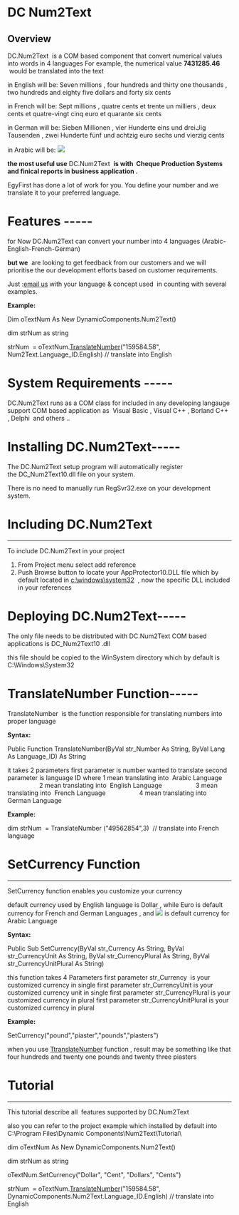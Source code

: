 ﻿DC Num2Text
=============



Overview
---------

DC.Num2Text  is a COM based component that convert numerical values into words in 4 languages
For example, the numerical value **7431285.46**  would be translated into the text 


in English will be:
Seven millions , four hundreds and thirty one thousands , two hundreds and eighty five dollars and forty six cents 

in French will be:
Sept millions , quatre cents et trente un milliers , deux cents et quatre-vingt cinq euro et quarante six cents 

in German will be:
Sieben Millionen , vier Hunderte eins und dreiكig Tausenden , zwei Hunderte fünf und achtzig euro sechs und vierzig cents 

in Arabic will be:
![](images/Aspose.Words.b3394690-9aa4-4836-a76e-f075b60016c5.002.png)

**the most useful use** DC.Num2Text  **is with  Cheque Production Systems and finical reports in business application .**

EgyFirst has done a lot of work for you. You define your number and we translate it to your preferred language. 
# **Features -----**
for Now DC.Num2Text can convert your number into 4 languages (Arabic-English-French-German)

**but we**  are looking to get feedback from our customers and we will prioritise the our development efforts based on customer requirements.

Just :[email us](mailto:support@egyfirst.com) with your language & concept used  in counting with several examples.

**Example:**

Dim oTextNum As New DynamicComponents.Num2Text()

dim strNum as string

strNum  = oTextNum.[TranslateNumber](#chmtopic8)("159584.58", Num2Text.Language\_ID.English) // translate into English


# **System Requirements -----**
DC.Num2Text runs as a COM class for included in any developing langauge support COM based application as  Visual Basic , Visual C++ , Borland C++ , Delphi  and others ..
# **Installing DC.Num2Text-----**
The DC.Num2Text setup program will automatically register the DC\_Num2Text10.dll file on your system. 

There is no need to manually run RegSvr32.exe on your development system. 
# **Including DC.Num2Text**
-----
To include DC.Num2Text in your project  

1. From Project menu select add reference 
1. Push Browse button to locate your AppProtector10.DLL file which by default located in [c:\windows\system32](file:///c:/windows/system32)  , now the specific DLL included in your references
# **Deploying DC.Num2Text-----**
The only file needs to be distributed with DC.Num2Text COM based applications is DC\_Num2Text10 .dll

this file should be copied to the WinSystem directory which by default is C:\Windows\System32 
# **TranslateNumber Function-----**
TranslateNumber  is the function responsible for translating numbers into proper language

**Syntax:**

Public Function TranslateNumber(ByVal str\_Number As String, ByVal Lang As Language\_ID) As String

it takes 2 parameters
first parameter is number wanted to translate
second parameter is language ID
where 1 mean translating into  Arabic Language
`          `2 mean translating into  English Language
`          `3 mean translating into  French Language
`          `4 mean translating into  German Language

**Example:**

dim strNum  = TranslateNumber ("49562854",3)  // translate into French language




# **SetCurrency Function**
-----
SetCurrency function enables you customize your currency 

default currency used by English language is Dollar , while Euro is default currency for French and German Languages , and ![](images/Aspose.Words.b3394690-9aa4-4836-a76e-f075b60016c5.003.png) is default currency for Arabic Language

**Syntax:**

Public Sub SetCurrency(ByVal str\_Currency As String, ByVal str\_CurrencyUnit As String, ByVal str\_CurrencyPlural As String, ByVal str\_CurrencyUnitPlural As String)

this function takes 4 Parameters
first parameter str\_Currency  is your customized currency in single 
first parameter str\_CurrencyUnit is your customized currency unit in single 
first parameter str\_CurrencyPlural is your customized currency in plural
first parameter str\_CurrencyUnitPlural is your customized currency in plural

**Example:**

SetCurrency("pound","piaster","pounds","piasters") 

when you use [TtranslateNumber](#chmtopic8) function , result may be something like that
four hundreds and twenty one pounds and twenty three piasters




# Tutorial
-----
This tutorial describe all  features supported by DC.Num2Text

also you can refer to the project example which installed by default into C:\Program Files\Dynamic Components\Num2Text\Tutorial\



dim oTextNum As New DynamicComponents.Num2Text()

dim strNum as string

oTextNum.SetCurrency("Dollar", "Cent", "Dollars", "Cents")

strNum  = oTextNum.[TranslateNumber](#chmtopic8)("159584.58", DynamicComponents.Num2Text.Language\_ID.English) // translate into English


